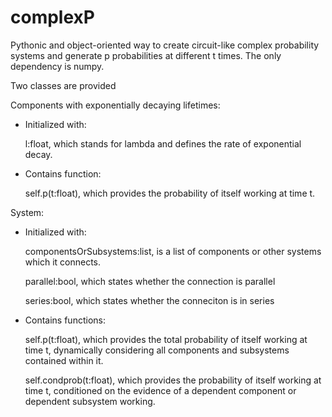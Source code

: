 # complexP

Pythonic and object-oriented way to create circuit-like complex probability systems and generate p probabilities at different t times.
The only dependency is numpy.

Two classes are provided

Components with exponentially decaying lifetimes:
- Initialized with:

  l:float, which stands for lambda and defines the rate of exponential decay.

- Contains function:

  self.p(t:float), which provides the probability of itself working at time t.

System:
- Initialized with:
  
  componentsOrSubsystems:list, is a list of components or other systems which it connects.

  parallel:bool, which states whether the connection is parallel

  series:bool, which states whether the conneciton is in series
  
- Contains functions:

  self.p(t:float), which provides the total probability of itself working at time t, dynamically
  considering all components and subsystems contained within it.

  self.condprob(t:float), which provides the probability of itself working at time t, conditioned
  on the evidence of a dependent component or dependent subsystem working. 
